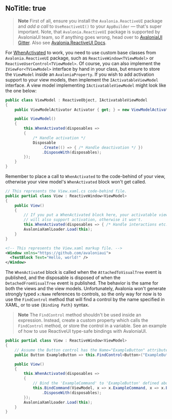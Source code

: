 NoTitle: true
---
> **Note** First of all, ensure you install the `Avalonia.ReactiveUI` package and *add a call* to `UseReactiveUI()` to your `AppBuilder` — that's super important. Note, that `Avalonia.ReactiveUI` package is supported by AvaloniaUI team, so if anything goes wrong, head over to [AvaloniaUI Gitter](https://gitter.im/AvaloniaUI/Avalonia). Also see [Avalonia.ReactiveUI Docs](https://docs.avaloniaui.net/guides/deep-dives/reactiveui).

For [WhenActivated](../when-activated) to work, you need to use custom base classes from `Avalonia.ReactiveUI` package, such as `ReactiveWindow<TViewModel>` or `ReactiveUserControl<TViewModel>`. Of course, you can also implement the `IViewFor<TViewModel>` interface by hand in your class, but ensure to store the `ViewModel` inside an `AvaloniaProperty`. If you wish to add activation support to your view models, then implement the `IActivatableViewModel` interface. A view model implementing `IActivatableViewModel` might look like the one below:

```cs
public class ViewModel : ReactiveObject, IActivatableViewModel
{
    public ViewModelActivator Activator { get; } = new ViewModelActivator();

    public ViewModel()
    {
        this.WhenActivated(disposables =>
        {
            /* Handle activation */
            Disposable
                .Create(() => { /* Handle deactivation */ })
                .DisposeWith(disposables);
        });
    }
}
```

Remember to place a call to `WhenActivated` to the code-behind of your view, otherwise your view model's `WhenActivated` block won't get called.

```cs
// This represents the View.xaml.cs code-behind file.
public partial class View : ReactiveWindow<ViewModel>
{
    public View()
    {
        // If you put a WhenActivated block here, your activatable view model 
        // will also support activation, otherwise it won't.
        this.WhenActivated(disposables => { /* Handle interactions etc. */ });
        AvaloniaXamlLoader.Load(this);
    }
}
```

```xml
<!-- This represents the View.xaml markup file. -->
<Window xmlns="https://github.com/avaloniaui">
  <TextBlock Text="Hello, world!" />
</Window>
```

The `WhenActivated` block is called when the `AttachedToVisualTree` event is published, and the disposable is disposed of when the `DetachedFromVisualTree` event is published. The behavior is the same for both the views and the view models. Unfortunately, Avalonia won't generate strongly typed `x:Name` references to controls, so the only way for now is to use the `FindControl` method that will find a control by the name specified in XAML, or to use `{Binding Path}` syntax. 

> **Note** The `FindControl` method shouldn't be used inside an expression. Instead, create a custom property which calls the `FindControl` method, or store the control in a variable. See an example of how to use ReactiveUI type-safe bindings with AvaloniaUI.

```cs
public partial class View : ReactiveWindow<ViewModel>
{
    // Assume the Button control has the Name="ExampleButton" attribute defined in XAML.
    public Button ExampleButton => this.FindControl<Button>("ExampleButton");

    public View()
    {
        this.WhenActivated(disposables => 
        {
            // Bind the 'ExampleCommand' to 'ExampleButton' defined above.
            this.BindCommand(ViewModel, x => x.ExampleCommand, x => x.ExampleButton)
                .DisposeWith(disposables);
        });
        AvaloniaXamlLoader.Load(this);
    }
}
```
